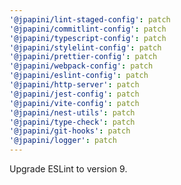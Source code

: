 ```yaml
---
'@jpapini/lint-staged-config': patch
'@jpapini/commitlint-config': patch
'@jpapini/typescript-config': patch
'@jpapini/stylelint-config': patch
'@jpapini/prettier-config': patch
'@jpapini/webpack-config': patch
'@jpapini/eslint-config': patch
'@jpapini/http-server': patch
'@jpapini/jest-config': patch
'@jpapini/vite-config': patch
'@jpapini/nest-utils': patch
'@jpapini/type-check': patch
'@jpapini/git-hooks': patch
'@jpapini/logger': patch
---
```


Upgrade ESLint to version 9.
